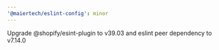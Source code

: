 ```yaml
---
'@maiertech/eslint-config': minor
---
```


Upgrade @shopify/esint-plugin to v39.03 and eslint peer dependency to v7.14.0
